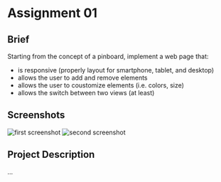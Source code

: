 # Assignment 01

## Brief 
Starting from the concept of a pinboard, implement a web page that:

- is responsive (properly layout for smartphone, tablet, and desktop)
- allows the user to add and remove elements
- allows the user to coustomize elements (i.e. colors, size)
- allows the switch between two views (at least)

## Screenshots
![first screenshot](./DOCS/)
![second screenshot](./DOCS/)

## Project Description
...